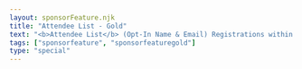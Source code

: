 ```yaml
---
layout: sponsorFeature.njk
title: "Attendee List - Gold"
text: "<b>Attendee List</b> (Opt-In Name & Email) Registrations within 7 business days after event"
tags: ["sponsorfeature", "sponsorfeaturegold"]
type: "special"
---
```

